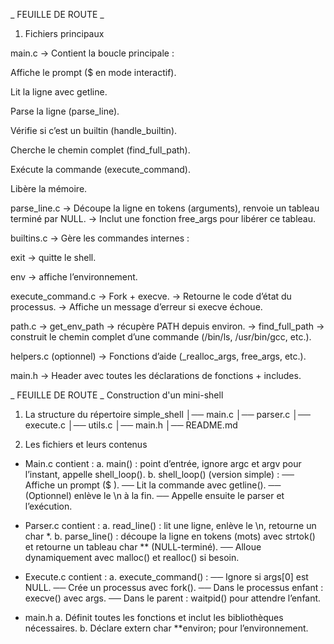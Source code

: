 
_ FEUILLE DE ROUTE _
 1. Fichiers principaux

main.c
→ Contient la boucle principale :

Affiche le prompt ($ en mode interactif).

Lit la ligne avec getline.

Parse la ligne (parse_line).

Vérifie si c’est un builtin (handle_builtin).

Cherche le chemin complet (find_full_path).

Exécute la commande (execute_command).

Libère la mémoire.

parse_line.c
→ Découpe la ligne en tokens (arguments), renvoie un tableau terminé par NULL.
→ Inclut une fonction free_args pour libérer ce tableau.

builtins.c
→ Gère les commandes internes :

exit → quitte le shell.

env → affiche l’environnement.

execute_command.c
→ Fork + execve.
→ Retourne le code d’état du processus.
→ Affiche un message d’erreur si execve échoue.

path.c
→ get_env_path → récupère PATH depuis environ.
→ find_full_path → construit le chemin complet d’une commande (/bin/ls, /usr/bin/gcc, etc.).

helpers.c (optionnel)
→ Fonctions d’aide (_realloc_args, free_args, etc.).

main.h
→ Header avec toutes les déclarations de fonctions + includes.

_ FEUILLE DE ROUTE _
Construction d'un mini-shell
1. La structure du répertoire
simple_shell
│── main.c
│── parser.c
│── execute.c
│── utils.c
│── main.h
│── README.md

2. Les fichiers et leurs contenus
- Main.c contient : 
 a. main() : point d’entrée, ignore argc et argv pour l’instant, appelle shell_loop().
 b. shell_loop() (version simple) :
	── Affiche un prompt ($ ).
	── Lit la commande avec getline().
	── (Optionnel) enlève le \n à la fin.
	── Appelle ensuite le parser et l’exécution.

- Parser.c contient :
 a. read_line() : lit une ligne, enlève le \n, retourne un char *.
 b. parse_line() : découpe la ligne en tokens (mots) avec strtok() et retourne un tableau char ** (NULL-terminé).
	── Alloue dynamiquement avec malloc() et realloc() si besoin.


- Execute.c contient :
 a. execute_command() :
	── Ignore si args[0] est NULL.
	── Crée un processus avec fork().
	── Dans le processus enfant : execve() avec args.
	── Dans le parent : waitpid() pour attendre l’enfant.

- main.h
 a. Définit toutes les fonctions et inclut les bibliothèques nécessaires.
 b. Déclare extern char **environ; pour l’environnement.
